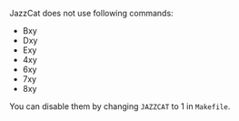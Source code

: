 JazzCat does not use following commands:

 * Bxy
 * Dxy
 * Exy
 * 4xy
 * 6xy
 * 7xy
 * 8xy

You can disable them by changing `JAZZCAT` to 1 in `Makefile`.
